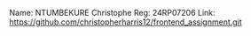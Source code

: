 Name: NTUMBEKURE Christophe
Reg: 24RP07206
Link: https://github.com/christopherharris12/frontend_assignment.git
